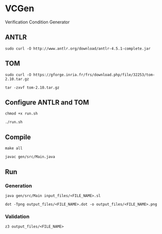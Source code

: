 # VCGen

Verification Condition Generator


## **ANTLR**

`sudo curl -O http://www.antlr.org/download/antlr-4.5.1-complete.jar`


## **TOM**

`sudo curl -O https://gforge.inria.fr/frs/download.php/file/32253/tom-2.10.tar.gz`

`tar -zxvf tom-2.10.tar.gz`


## Configure **ANTLR** and **TOM**

`chmod +x run.sh`

`./run.sh`


## Compile

`make all`

`javac gen/src/Main.java`


## Run

### Generation

`java gen/src/Main input_files/<FILE_NAME>.sl`

`dot -Tpng output_files/<FILE_NAME>.dot -o output_files/<FILE_NAME>.png`

### Validation

`z3 output_files/<FILE_NAME>`
